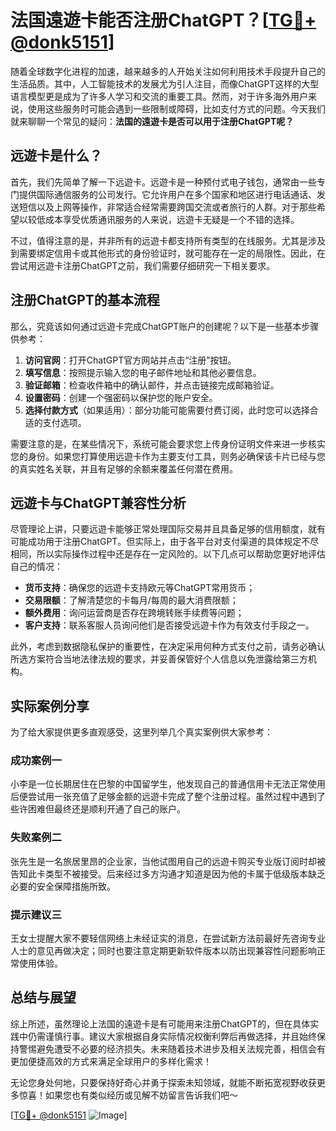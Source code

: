 # 法国遠遊卡能否注册ChatGPT？[[TG💪+ @donk5151](https://t.me/s/donk5151)]

随着全球数字化进程的加速，越来越多的人开始关注如何利用技术手段提升自己的生活品质。其中，人工智能技术的发展尤为引人注目，而像ChatGPT这样的大型语言模型更是成为了许多人学习和交流的重要工具。然而，对于许多海外用户来说，使用这些服务时可能会遇到一些限制或障碍，比如支付方式的问题。今天我们就来聊聊一个常见的疑问：**法国的遠遊卡是否可以用于注册ChatGPT呢？**

## 远遊卡是什么？

首先，我们先简单了解一下远遊卡。远遊卡是一种预付式电子钱包，通常由一些专门提供国际通信服务的公司发行。它允许用户在多个国家和地区进行电话通话、发送短信以及上网等操作，非常适合经常需要跨国交流或者旅行的人群。对于那些希望以较低成本享受优质通讯服务的人来说，远遊卡无疑是一个不错的选择。

不过，值得注意的是，并非所有的远遊卡都支持所有类型的在线服务。尤其是涉及到需要绑定信用卡或其他形式的身份验证时，就可能存在一定的局限性。因此，在尝试用远遊卡注册ChatGPT之前，我们需要仔细研究一下相关要求。

## 注册ChatGPT的基本流程

那么，究竟该如何通过远遊卡完成ChatGPT账户的创建呢？以下是一些基本步骤供参考：

1. **访问官网**：打开ChatGPT官方网站并点击“注册”按钮。
2. **填写信息**：按照提示输入您的电子邮件地址和其他必要信息。
3. **验证邮箱**：检查收件箱中的确认邮件，并点击链接完成邮箱验证。
4. **设置密码**：创建一个强密码以保护您的账户安全。
5. **选择付款方式**（如果适用）：部分功能可能需要付费订阅，此时您可以选择合适的支付选项。

需要注意的是，在某些情况下，系统可能会要求您上传身份证明文件来进一步核实您的身份。如果您打算使用远遊卡作为主要支付工具，则务必确保该卡片已经与您的真实姓名关联，并且有足够的余额来覆盖任何潜在费用。

## 远遊卡与ChatGPT兼容性分析

尽管理论上讲，只要远遊卡能够正常处理国际交易并且具备足够的信用额度，就有可能成功用于注册ChatGPT。但实际上，由于各平台对支付渠道的具体规定不尽相同，所以实际操作过程中还是存在一定风险的。以下几点可以帮助您更好地评估自己的情况：

- **货币支持**：确保您的远遊卡支持欧元等ChatGPT常用货币；
- **交易限额**：了解清楚您的卡每月/每周的最大消费限额；
- **额外费用**：询问运营商是否存在跨境转账手续费等问题；
- **客户支持**：联系客服人员询问他们是否接受远遊卡作为有效支付手段之一。

此外，考虑到数据隐私保护的重要性，在决定采用何种方式支付之前，请务必确认所选方案符合当地法律法规的要求，并妥善保管好个人信息以免泄露给第三方机构。

## 实际案例分享

为了给大家提供更多直观感受，这里列举几个真实案例供大家参考：

### 成功案例一
小李是一位长期居住在巴黎的中国留学生，他发现自己的普通信用卡无法正常使用后便尝试用一张充值了足够金额的远遊卡完成了整个注册过程。虽然过程中遇到了些许困难但最终还是顺利开通了自己的账户。

### 失败案例二
张先生是一名旅居里昂的企业家，当他试图用自己的远遊卡购买专业版订阅时却被告知此卡类型不被接受。后来经过多方沟通才知道是因为他的卡属于低级版本缺乏必要的安全保障措施所致。

### 提示建议三
王女士提醒大家不要轻信网络上未经证实的消息，在尝试新方法前最好先咨询专业人士的意见再做决定；同时也要注意定期更新软件版本以防出现兼容性问题影响正常使用体验。

## 总结与展望

综上所述，虽然理论上法国的遠遊卡是有可能用来注册ChatGPT的，但在具体实践中仍需谨慎行事。建议大家根据自身实际情况权衡利弊后再做选择，并且始终保持警惕避免遭受不必要的经济损失。未来随着技术进步及相关法规完善，相信会有更加便捷高效的方式来满足全球用户的多样化需求！

无论您身处何地，只要保持好奇心并勇于探索未知领域，就能不断拓宽视野收获更多惊喜！如果您也有类似经历或见解不妨留言告诉我们吧～

[[TG💪+ @donk5151](https://t.me/s/donk5151) ![Image](https://i.postimg.cc/rwNCRYN7/Snipaste-2025-04-30-17-27-05.png)]
